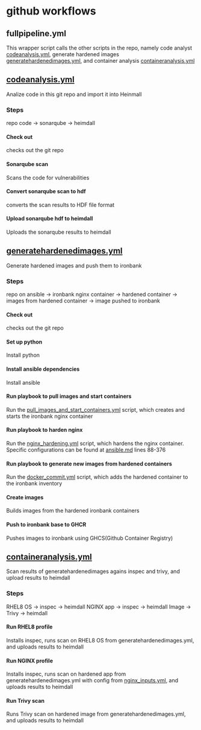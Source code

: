 # github workflows


## fullpipeline.yml
This wrapper script calls the other scripts in the repo, namely 
code analyst [codeanalysis.yml](/.github/workflows/codeanalysis.yml),
generate hardened images [generatehardenedimages.yml](/.github/workflows/generatehardenedimages.yml),
and container analysis [containeranalysis.yml](/.github/workflows/containeranalysis.yml)

## [codeanalysis.yml](/.github/workflows/codeanalysis.yml)
Analize code in this git repo and import it into Heinmall
### Steps
repo code -> sonarqube -> heimdall

#### Check out
checks out the git repo
#### Sonarqube scan
Scans the code for vulnerabilities
#### Convert sonarqube scan to hdf
converts the scan results to HDF file format
#### Upload sonarqube hdf to heimdall
Uploads the sonarqube results to heimdall


## [generatehardenedimages.yml](/.github/workflows/generatehardenedimages.yml)
Generate hardened images and push them to ironbank
### Steps
repo on ansible -> ironbank nginx container -> hardened container -> images from hardened container -> image pushed to ironbank

#### Check out
checks out the git repo
#### Set up python
Install python
#### Install ansible dependencies
Install ansible
#### Run playbook to pull images and start containers
Run the [pull_images_and_start_containers.yml](/ansible/pull_images_and_start_containers.yml) script, which creates and starts the ironbank nginx container
#### Run playbook to harden nginx
Run the [nginx_hardening.yml](/ansible/nginx_hardening.yml) script, which hardens the nginx container. Specific configurations can be found at [ansible.md](/ansible/nginx_hardening.yml) lines 88-376
#### Run playbook to generate new images from hardened containers
Run the [docker_commit.yml](/ansible/docker_commit.yml) script, which adds the hardened container to the ironbank inventory
#### Create images
Builds images from the hardened ironbank containers
#### Push to ironbank base to GHCR
Pushes images to ironbank using GHCS(Github Container Registry)


## [containeranalysis.yml](/.github/workflows/containeranalysis.yml)
Scan results of generatehardenedimages agains inspec and trivy, and upload results to heimdall
### Steps
RHEL8 OS  -> inspec -> heimdall
NGINX app -> inspec -> heimdall
Image     -> Trivy  -> heimdall

#### Run RHEL8 profile
Installs inspec, runs scan on RHEL8 OS from generatehardenedimages.yml, and uploads results to heimdall

#### Run NGINX profile
Installs inspec, runs scan on hardened app from generatehardenedimages.yml with config from
[nginx_inputs.yml](/inspec/nginx_inputs.yml), and uploads results to heimdall

#### Run Trivy scan
Runs Trivy scan on hardened image from generatehardenedimages.yml, and uploads results to heimdall
